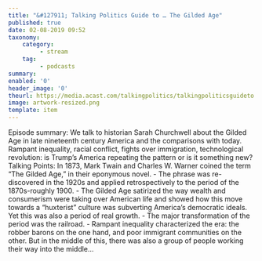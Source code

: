 ```yaml
---
title: "&#127911; Talking Politics Guide to … The Gilded Age"
published: true
date: 02-08-2019 09:52
taxonomy:
    category:
         - stream
    tag:
         - podcasts
summary:
enabled: '0'
header_image: '0'
theurl: https://media.acast.com/talkingpolitics/talkingpoliticsguideto...thegildedage/media.mp3
image: artwork-resized.png
template: item
---
```

 
Episode summary: We talk to historian Sarah Churchwell about the Gilded Age in late nineteenth century America and the comparisons with today. Rampant inequality, racial conflict, fights over immigration, technological revolution: is Trump’s America repeating the pattern or is it something new? Talking Points: In 1873, Mark Twain and Charles W. Warner coined the term “The Gilded Age,” in their eponymous novel. - The phrase was re-discovered in the 1920s and applied retrospectively to the period of the 1870s-roughly 1900. - The Gilded Age satirized the way wealth and consumerism were taking over American life and showed how this move towards a “huxterist” culture was subverting America’s democratic ideals. Yet this was also a period of real growth. - The major transformation of the period was the railroad. - Rampant inequality characterized the era: the robber barons on the one hand, and poor immigrant communities on the other. But in the middle of this, there was also a group of people working their way into the middle…
